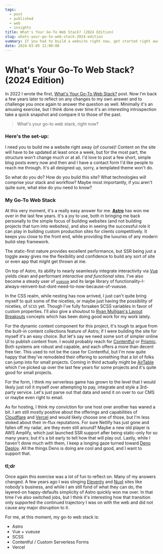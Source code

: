 ```yaml
---
tags: 
  - post
  - published
  - web
  - insights
title: What's Your Go-To Web Stack? (2024 Edition)
slug: whats-your-go-to-web-stack-2024-edition
summary: If you had to build a website right now, get started right away, what web technologies are you reaching for in 2024?
date: 2024-03-05 12:00:00
---
```



# What's Your Go-To Web Stack? (2024 Edition)

In 2022 I wrote the first, [What's Your Go-To Web Stack?](/blog/whats-your-go-to-web-stack) post. Now I'm back a few years later to reflect on any changes to my own answer and to challenge you once again to answer the question as well. Minimally it's an amusing exercise, but I think done over time it's an interesting introspection take a quick snapshot and compare it to those of the past.

> What's your go-to web stack, right now?
 
### Here's the set-up:

I need you to build me a website right away (of course)! Content on the site will have to be updated at least once a week, but for the most part, the structure won't change much or at all. I'd love to post a few short, simple blog posts every now and then and I have a contact form I'd like people to reach me through. It's all designed up, sorry, a templated theme won't do.

So what do you do? How do you build this site? What technologies will comprise your stack and workflow? Maybe most importantly, if you aren't quite sure, what else do you need to know?

### My Go-To Web Stack

At this very moment, it's a really easy answer for me. [**Astro**](https://astro.build) has won me over in the last few years. It's a joy to use, both in bringing me back personally to the simple focus of building websites (and not building projects that turn into websites), and also in seeing the successful role it can play in building custom production sites for clients competitively. It keeps you close to the front end, while providing the luxuries of any modern build-step framework.

The static-first nature provides excellent performance, but SSR being just a toggle away gives me the flexibility and confidence to build any sort of site or even app that might get thrown at me.

On top of Astro, its ability to nearly seamlessly integrate interactivity via [Vue](https://vuejs.org/) yields clean and performant *interactive and functional* sites. I've also become a steady user of [`vueuse`](https://vueuse.org) and its large library of functionality-I-always-reinvent-but-dont-need-to-now-because-of-vueuse.

In the CSS realm, while nesting has now arrived, I just can't quite bring myself to quit some of the niceties, or maybe just having the possibility of niceties, of `SCSS` yet. Though I've fully forsaken SCSS variables in favor of custom properties. I'll also give a shoutout to [Ryan Mulligan's Layout Breakouts](https://ryanmulligan.dev/blog/layout-breakouts/) concepts which has been doing good work for my work lately.

For the dynamic content component for this project, it's tough to argue from the built-in content collections feature of Astro; if I were building the site for myself it's an easy choice. But let's say we need some sort of simpler online UI to publish content from. I would probably reach for [Contentful](https://www.contentful.com/) or [Prismic](https://prismic.io/). Both systems are robust and capable, and each offers a more than decent free tier. This used to not be the case for Contentful, but I'm now quite happy that they've remodeled their offering to something that a lot of folks can jump into for small projects. Coming in third actually might be [AirTable](https://airtable.com) which I've picked up over the last few years for some projects and it's quite good for small projects.

For the form, I think my serverless game has grown to the level that I would likely just roll it myself over attempting to pay, integrate and style a 3rd-party service. Let's just parse out that data and send it on over to our CMS or maybe even right to email.

As for hosting, I think my conviction for one host over another has waned a bit. I am still mostly positive about the offerings and capabilities of [Cloudflare](https://www.cloudflare.com/) and [Vercel](https://vercel.com/) and would likely choose one of those, but I'm less stoked about their in-flux reputations. For sure Netlify has just gone and fallen off my radar, are they even still around? Maybe a new old player is AWS Amplify, which just launched SSR support after being static-only for so many years; but it's a bit early to tell how that will play out. Lastly, while I haven't done much with them, I keep a longing gaze turned toward [Deno Deploy](https://deno.com/deploy). All the things Deno is doing are cool and good, and I want to support that.

### tl;dr

Once again this exercise was a lot of fun to reflect on. Many of my answers changed. A few years ago I was slinging [Eleventy](https://www.11ty.dev/) and [Nuxt](https://nuxt.com/) sites like nobody's business, and while I am still fond of what they can do, the layered-on happy-defaults simplicity of Astro quickly won me over. In that time I've also switched jobs, but I think it's interesting how that transition only supported the continued trajectory I was on with the web and did not cause any major disruption to it.

For me, at this moment, my go-to web stack is:

- Astro
- Vue + vueuse
- SCSS
- Contentful / Custom Serverless Forms
- Vercel